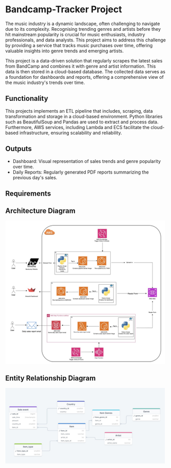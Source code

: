 # Bandcamp-Tracker Project

The music industry is a dynamic landscape, often challenging to navigate due to its complexity. Recognising trending genres and artists before they hit mainstream popularity is crucial for music enthusiasts, industry professionals, and data analysts. This project aims to address this challenge by providing a service that tracks music purchases over time, offering valuable insights into genre trends and emerging artists.

This project is a data-driven solution that regularly scrapes the latest sales from BandCamp and combines it with genre and artist information. This data is then stored in a cloud-based database. The collected data serves as a foundation for dashboards and reports, offering a comprehensive view of the music industry's trends over time.

## Functionality

This projects implements an ETL pipeline that includes, scraping, data transformation and storage in a cloud-based environment. Python libraries such as BeautifulSoup and Pandas are used to extract and process data. Furthermore, AWS services, including Lambda and ECS facilitate the cloud-based infrastructure, ensuring scalability and reliability.

## Outputs

- Dashboard: Visual representation of sales trends and genre popularity over time.
- Daily Reports: Regularly generated PDF reports summarizing the previous day's sales.

## Requirements

## Architecture Diagram

<img src="architect.jpeg" alt="Architect Diagram" width="500"/>


## Entity Relationship Diagram

<img src="database.jpeg" alt="Database Diagram" width="500"/>